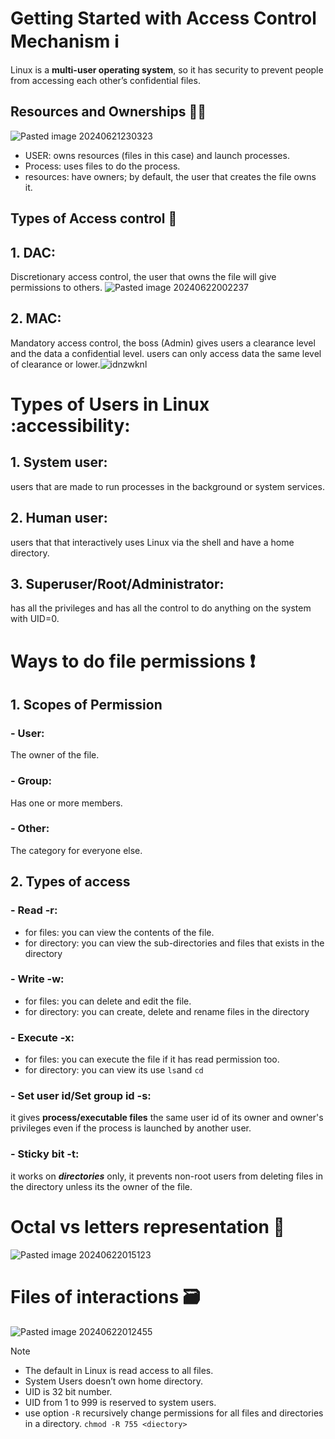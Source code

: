 # Getting Started with Access Control Mechanism ℹ
Linux is a **multi-user operating system**, so it has security to prevent people from accessing each other’s confidential files.
## Resources and Ownerships 🧑‍🦲


![Pasted image 20240621230323](https://github.com/Reemaa828/Linux_11_5/assets/112731236/2e48965f-5230-4da8-b8fc-985460b18126)
- USER: owns resources (files in this case) and launch processes.
- Process: uses files to do the process.
- resources: have owners; by default, the user that creates the file owns it.

## Types of Access control 🔐

## 1. DAC:
Discretionary access control, the user that owns the file will give permissions to others.
![Pasted image 20240622002237](https://github.com/Reemaa828/Linux_11_5/assets/112731236/654faf4e-aeb2-41bc-abba-7f82ca9cb63c)


## 2. MAC:
Mandatory access control, the boss (Admin) gives users a clearance level and the data a confidential level. users can only access data the same level of clearance or lower.![idnzwknl](https://github.com/Reemaa828/Linux_11_5/assets/112731236/587edeb6-e836-4344-8622-3a2ed403e612)



# Types of Users in Linux :accessibility:
## 1. System user: 
users that are made to run processes in the  background or system services.
## 2. Human user: 
users that that interactively uses Linux via the shell and have a home directory.
## 3. Superuser/Root/Administrator: 
has all the privileges and has all the control to do anything on the system with UID=0.


# Ways to do file permissions ❗ 
## 1. Scopes of Permission
### - User: 
The owner of the file.
### - Group:
Has one or more members.
### - Other: 
The category for everyone else.
## 2. Types of access
### - Read -r: 
  - for files: you can view the contents of the file.
  - for directory: you can view the sub-directories and files that exists in the directory
### - Write -w:
  - for files: you can delete and edit the file.
  - for directory: you can create, delete and rename files in the directory
### - Execute -x:
  - for files: you can execute the file if it has read permission too. 
  - for directory: you can view its use `ls`and `cd`
### - Set user id/Set group id -s:
it gives **process/executable files** the same user id of its owner and owner's privileges even if the process is launched by another user.
### - Sticky bit -t:
it works on ***directories*** only, it prevents non-root users from deleting files in the directory unless its the owner of the file.


# Octal vs letters representation 🔢
![Pasted image 20240622015123](https://github.com/Reemaa828/Linux_11_5/assets/112731236/01a439db-1569-4f36-9ee3-4c18e8599d6d)




# Files of interactions 🗃️
![Pasted image 20240622012455](https://github.com/Reemaa828/Linux_11_5/assets/112731236/11815e99-ccb8-4401-859c-00eb307d7c4c)


>[!NOTE]
>- The default in Linux is read access to all files.
>- System Users doesn’t own home directory.
>- UID is 32 bit number.
>- UID from 1 to 999 is reserved to system users.
>- use option `-R` recursively change permissions for all files and directories in a directory.
>`chmod -R 755 <diectory>`




